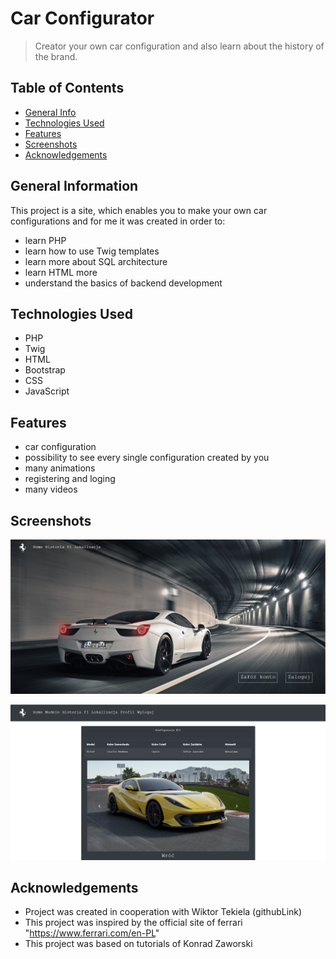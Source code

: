 # Car Configurator
> Creator your own car configuration and also learn about the history of the brand.
## Table of Contents
* [General Info](#general-information)
* [Technologies Used](#technologies-used)
* [Features](#features)
* [Screenshots](#screenshots)
* [Acknowledgements](#acknowledgements)


## General Information

This project is a site, which enables you to make your own car configurations and for me it was created in order to:
- learn PHP
- learn how to use Twig templates
- learn more about SQL architecture
- learn HTML more
- understand the basics of backend development



## Technologies Used
- PHP
- Twig
- HTML
- Bootstrap
- CSS
- JavaScript


## Features
- car configuration
- possibility to see every single configuration created by you
- many animations
- registering and loging
- many videos



## Screenshots
![Example screenshot](./img/screen2.PNG)

![Example screenshot](./img/screen1.PNG)


## Acknowledgements
- Project was created in cooperation with Wiktor Tekiela (githubLink) 
- This project was inspired by the official site of ferrari "https://www.ferrari.com/en-PL"
- This project was based on tutorials of Konrad Zaworski
